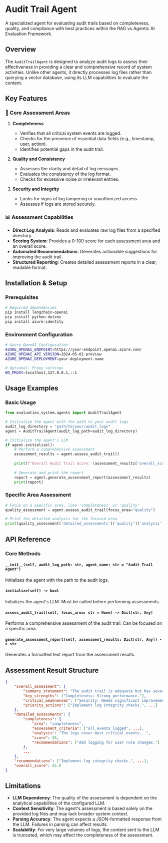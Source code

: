 # Audit Trail Agent

A specialized agent for evaluating audit trails based on completeness, quality, and compliance with best practices within the RAG vs Agentic AI Evaluation Framework.

## Overview

The `AuditTrailAgent` is designed to analyze audit logs to assess their effectiveness in providing a clear and comprehensive record of system activities. Unlike other agents, it directly processes log files rather than querying a vector database, using its LLM capabilities to evaluate the content.

## Key Features

### 🎯 Core Assessment Areas

1.  **Completeness**
    -   Verifies that all critical system events are logged.
    -   Checks for the presence of essential data fields (e.g., timestamp, user, action).
    -   Identifies potential gaps in the audit trail.

2.  **Quality and Consistency**
    -   Assesses the clarity and detail of log messages.
    -   Evaluates the consistency of the log format.
    -   Checks for excessive noise or irrelevant entries.

3.  **Security and Integrity**
    -   Looks for signs of log tampering or unauthorized access.
    -   Assesses if logs are stored securely.

### 📊 Assessment Capabilities

-   **Direct Log Analysis**: Reads and evaluates raw log files from a specified directory.
-   **Scoring System**: Provides a 0-100 score for each assessment area and an overall score.
-   **Automated Recommendations**: Generates actionable suggestions for improving the audit trail.
-   **Structured Reporting**: Creates detailed assessment reports in a clear, readable format.

## Installation & Setup

### Prerequisites

```bash
# Required dependencies
pip install langchain-openai
pip install python-dotenv
pip install azure-identity
```

### Environment Configuration

```bash
# Azure OpenAI Configuration
AZURE_OPENAI_ENDPOINT=https://your-endpoint.openai.azure.com/
AZURE_OPENAI_API_VERSION=2024-05-01-preview
AZURE_OPENAI_DEPLOYMENT=your-deployment-name

# Optional: Proxy settings
NO_PROXY=localhost,127.0.0.1,::1
```

## Usage Examples

### Basic Usage

```python
from evaluation_system.agents import AuditTrailAgent

# Initialize the agent with the path to your audit logs
audit_log_directory = "path/to/your/audit_logs"
agent = AuditTrailAgent(audit_log_path=audit_log_directory)

# Initialize the agent's LLM
if agent.initialize():
    # Perform a comprehensive assessment
    assessment_results = agent.assess_audit_trail()
    
    print(f"Overall Audit Trail Score: {assessment_results['overall_score']}/100")
    
    # Generate and print the report
    report = agent.generate_assessment_report(assessment_results)
    print(report)
```

### Specific Area Assessment

```python
# Focus on a specific area, like 'completeness' or 'quality'
quality_assessment = agent.assess_audit_trail(focus_area="quality")

# Print the detailed analysis for the focused area
print(quality_assessment['detailed_assessments']['quality']['analysis'])
```

## API Reference

### Core Methods

#### `__init__(self, audit_log_path: str, agent_name: str = "Audit Trail Agent")`
Initializes the agent with the path to the audit logs.

#### `initialize(self) -> bool`
Initializes the agent's LLM. Must be called before performing assessments.

#### `assess_audit_trail(self, focus_area: str = None) -> Dict[str, Any]`
Performs a comprehensive assessment of the audit trail. Can be focused on a specific area.

#### `generate_assessment_report(self, assessment_results: Dict[str, Any]) -> str`
Generates a formatted text report from the assessment results.

## Assessment Result Structure

```json
{
    "overall_assessment": {
        "summary_statement": "The audit trail is adequate but has several areas that require attention...",
        "key_strengths": ["Completeness: Strong performance."],
        "critical_weaknesses": ["Security: Needs significant improvement."],
        "priority_actions": ["Implement log integrity checks.", ...]
    },
    "detailed_assessments": {
        "completeness": {
            "area": "completeness",
            "assessment_criteria": ["all_events_logged", ...],
            "analysis": "The logs cover most critical events...",
            "score": 85,
            "recommendations": ["Add logging for user role changes."]
        },
        ...
    },
    "recommendations": ["Implement log integrity checks.", ...],
    "overall_score": 65.0
}
```

## Limitations

-   **LLM Dependency**: The quality of the assessment is dependent on the analytical capabilities of the configured LLM.
-   **Context Sensitivity**: The agent's assessment is based solely on the provided log files and may lack broader system context.
-   **Parsing Accuracy**: The agent expects a JSON-formatted response from the LLM. Failures in parsing can affect results.
-   **Scalability**: For very large volumes of logs, the content sent to the LLM is truncated, which may affect the completeness of the assessment.
